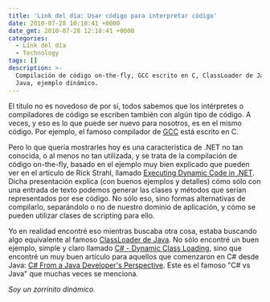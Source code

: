 ```yaml
---
title: 'Link del día: Usar código para interpretar código'
date: 2010-07-28 10:18:41 +0000
date_gmt: 2010-07-28 12:18:41 +0000
categories:
  - Link del día
  - Technology
tags: []
description: >-
  Compilación de código on-the-fly, GCC escrito en C, ClassLoader de Java, C# vs
  Java, ejemplo dinámico.
---
```



El título no es novedoso de por sí, todos sabemos que los intérpretes o compiladores de código se escriben también con algún tipo de código. A veces, y eso es lo que puede ser nuevo para nosotros, es en el mismo código. Por ejemplo, el famoso compilador de [GCC](http://gcc.gnu.org/) está escrito en C.

Pero lo que quería mostrarles hoy es una característica de .NET no tan conocida, o al menos no tan utilizada, y se trata de la compilación de código on-the-fly, basado en el ejemplo muy bien explicado que pueden ver en el artículo de Rick Strahl, llamado [Executing Dynamic Code in .NET](http://www.west-wind.com/presentations/dynamicCode/DynamicCode.htm). Dicha presentación explica (con buenos ejemplos y detalles) cómo sólo con una entrada de texto podemos generar las clases y métodos que serían representados por ese código. No sólo eso, sino formas alternativas de compilarlo, separándolo o no de nuestro dominio de aplicación, y cómo se pueden utilizar clases de scripting para ello.

Yo en realidad encontré eso mientras buscaba otra cosa, estaba buscando algo equivalente al famoso [ClassLoader de Java](http://tutorials.jenkov.com/java-reflection/dynamic-class-loading-reloading.html). No sólo encontré un buen ejemplo, simple y claro llamado [C# - Dynamic Class Loading](http://www.michael-clarke-blog.com/2008/04/05/c-dynamic-class-loading/), sino que encontré un muy buen artículo para aquellos que comenzaron en C# desde Java: [C# From a Java Developer's Perspective](http://www.25hoursaday.com/CsharpVsJava.html). Este es el famoso "C# vs Java" que muchas veces se menciona.

_Soy un zorrinito dinámico._

